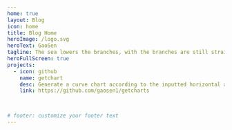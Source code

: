 ```yaml
---
home: true
layout: Blog
icon: home
title: Blog Home
heroImage: /logo.svg
heroText: GaoSen
tagline: The sea lowers the branches, with the branches are still straight;\n The wind blows over the corner, and then becomes bright.
heroFullScreen: true
projects:
  - icon: github
    name: getchart
    desc: Generate a curve chart according to the inputted horizontal and vertical coordinates.
    link: https://github.com/gaosen1/getcharts

  

# footer: customize your footer text
---
```


